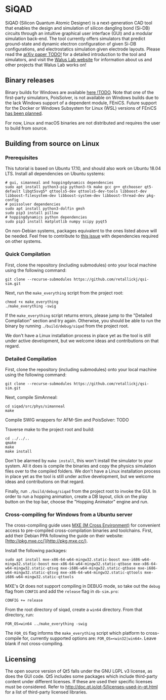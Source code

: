 # SiQAD

SiQAD (Silicon Quantum Atomic Designer) is a next-generation CAD tool that enables the design and simulation of silicon dangling bond (Si-DB) circuits through an intuitive graphical user interface (GUI) and a modular simulation back-end. The tool currently offers simulators that predict ground-state and dynamic electron configuration of given Si-DB configurations, and electrostatics simulation given electrode layouts. Please read the [arXiv paper TODO!](todo) for a detailed introduction to the tool and simulators, and visit the [Walus Lab website](https://waluslab.ece.ubc.ca/siqad/) for information about us and other projects that Walus Lab works on!


## Binary releases

Binary builds for Windows are available [here !TODO](todo). Note that one of the first-party simulators, PoisSolver, is not available on Windows builds due to the lack Windows support of a dependent module, FEniCS. Future support for the Docker or Windows Subsystem for Linux (WSL) versions of FEniCS [has been planned](https://github.com/retallickj/siqad/issues/33).

For now, Linux and macOS binaries are not distributed and requires the user to build from source.

## Building from source on Linux

### Prerequisites

This tutorial is based on Ubuntu 17.10, and should also work on Ubuntu 18.04 LTS. Install all dependencies on Ubuntu systems:
```
# gui, simanneal and hoppingdynamics dependencies
sudo apt install python3-pip python3-tk make gcc g++ qtchooser qt5-default libqt5svg5* qttools5-dev qttools5-dev-tools libboost-dev libboost-filesystem-dev libboost-system-dev libboost-thread-dev pkg-config
# poissolver dependencies
sudo apt install python3-dolfin gmsh
sudo pip3 install pillow
# hoppingdynamics python dependencies
sudo pip3 install matplotlib numpy scipy pyqt5
```

On non-Debian systems, packages equivalent to the ones listed above will be needed. Feel free to contribute to [this issue](https://github.com/retallickj/siqad/issues/32) with dependencies required on other systems.


### Quick Compilation

First, clone the repository (including submodules) onto your local machine using the following command:

```
git clone --recurse-submodules https://github.com/retallickj/qsi-sim.git
```

Next, run the `make_everything` script from the project root:
```
chmod +x make_everything
./make_everything -swig
```

If the `make_everything` script returns errors, please jump to the "Detailed Compilation" section and try again. Otherwise, you should be able to run the binary by running `./build/debug/siqad` from the project root.

We don't have a Linux installation process in place yet as the tool is still under active development, but we welcome ideas and contributions on that regard.


### Detailed Compilation

First, clone the repository (including submodules) onto your local machine using the following command:

```
git clone --recurse-submodules https://github.com/retallickj/qsi-sim.git
```

Next, compile SimAnneal:

```
cd siqad/src/phys/simanneal
make
```

Compile SWIG wrappers for AFM-Sim and PoisSolver:
TODO

Traverse make to the project root and build:
```
cd ../../..
qmake
make
make install
```

Don't be alarmed by `make install`, this won't install the simulator to your system. All it does is compile the binaries and copy the physics simulation files over to the compiled folders. We don't have a Linux installation process in place yet as the tool is still under active development, but we welcome ideas and contributions on that regard.

Finally, run `./build/debug/siqad` from the project root to invoke the GUI. In order to run a hopping animation, create a DB layout, click on the play button on the top bar, choose the "Hopping Animator" engine and run.



### Cross-compiling for Windows from a Ubuntu server

The cross-compiling guide uses [MXE (M Cross Environment)](http://mxe.cc/) for convenient access to pre-compiled cross-compilation binaries and toolchains. First, add their Debian PPA following the guide on their website: [http://pkg.mxe.cc/](http://pkg.mxe.cc/).

Install the following packages:
```
sudo apt install mxe-x86-64-w64-mingw32.static-boost mxe-i686-w64-mingw32.static-boost mxe-x86-64-w64-mingw32.static-qtbase mxe-x86-64-w64-mingw32.static-qtsvg mxe-i686-w64-mingw32.static-qtbase mxe-i686-w64-mingw32.static-qtsvg mxe-x86-64-w64-mingw32.static-qttools mxe-i686-w64-mingw32.static-qttools
```

MXE's Qt does not support compiling in DEBUG mode, so take out the `debug` flag from `CONFIG` and add the `release` flag in `db-sim.pro`:
```
CONFIG += release
```

From the root directory of siqad, create a `win64` directory. From that directory, run:
```
FOR_OS=win64 ../make_everything -swig
```

The `FOR_OS` flag informs the `make_everything` script which platform to cross-compile for, currently supported options are: `FOR_OS=<win32|win64>`. Leave blank if not cross-compiling.


## Licensing

The open source version of Qt5 falls under the GNU LGPL v3 license, as does the GUI code. Qt5 includes some packages which include third-party content under different licenses. If these are used their specific licenses must be considered. Refer to http://doc.qt.io/qt-5/licenses-used-in-qt.html for a list of third-party licensed libraries.
